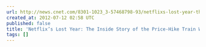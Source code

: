 ```yaml
---
url: http://news.cnet.com/8301-1023_3-57468798-93/netflixs-lost-year-the-inside-story-of-the-price-hike-train-wreck/
created_at: 2012-07-12 02:58 UTC
published: false
title: 'Netflix’s Lost Year: The Inside Story of the Price-Hike Train Wreck'
tags: []
---
```



